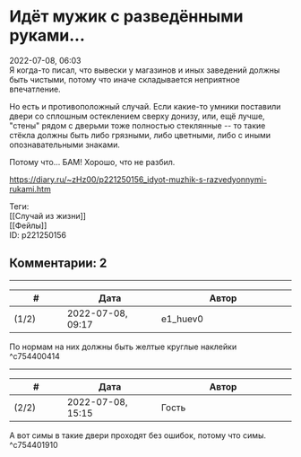 Идёт мужик с разведёнными руками...
===================================

  
2022-07-08, 06:03  
 Я когда-то писал, что вывески у магазинов и иных заведений должны быть чистыми, потому что иначе складывается неприятное впечатление.   
   
 Но есть и противоположный случай. Если какие-то умники поставили двери со сплошным остеклением сверху донизу, или, ещё лучше, "стены" рядом с дверьми тоже полностью стеклянные -- то такие стёкла должны быть либо грязными, либо цветными, либо с иными опознавательными знаками.   
   
 Потому что... БАМ! Хорошо, что не разбил.   
  
<https://diary.ru/~zHz00/p221250156_idyot-muzhik-s-razvedyonnymi-rukami.htm>  
  
Теги:  
[[Случай из жизни]]  
[[Фейлы]]  
ID: p221250156  


Комментарии: 2
--------------

  


---



|         #         |              Дата              |                     Автор                     |           ID           |
| --- | --- | --- | --- |
| (1/2) | 2022-07-08, 09:17 | e1\_huev0 | c754400414 |

  
 По нормам на них должны быть желтые круглые наклейки   
 ^c754400414

---



|         #         |              Дата              |                     Автор                     |           ID           |
| --- | --- | --- | --- |
| (2/2) | 2022-07-08, 15:15 | Гость | c754401910 |

  
 А вот симы в такие двери проходят без ошибок, потому что симы.   
 ^c754401910